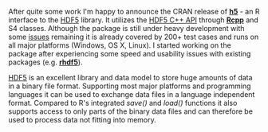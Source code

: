 After quite some work I'm happy to announce the CRAN release of 
**[h5](http://cran.r-project.org/web/packages/h5/index.html)** - an R 
interface to the [HDF5](https://www.hdfgroup.org/HDF5/) library. It utilizes the 
[HDF5 C++ API](https://www.hdfgroup.org/HDF5/doc/cpplus_RM/) through 
**[Rcpp](http://cran.r-project.org/web/packages/Rcpp/index.html)** and S4 classes. 
Although the package is still under heavy development with some 
[issues](https://github.com/mannau/h5/issues) remaining it is already covered by 
200+ test cases and runs on all major platforms (Windows, OS X, Linux). I 
started working on the package after experiencing some speed and usability issues 
with existing packages (e.g. **[rhdf5](http://www.bioconductor.org/packages/release/bioc/html/rhdf5.html)**). 

<!--more-->

[HDF5](https://www.hdfgroup.org/HDF5/) is an excellent library and data model to 
store huge amounts of data in a binary file format. Supporting most major 
platforms and programming languages it can be used to exchange data files in a 
language independent format. Compared to R's integrated *save()* and *load()* 
functions it also supports access to only parts of the binary data files and can
therefore be used to process data not fitting into memory.

